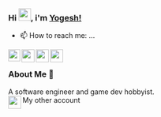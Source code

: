 ### Hi <img src="https://github.com/TheDudeThatCode/TheDudeThatCode/blob/master/Assets/Hi.gif" width="25px">, i'm [Yogesh!](https://yogeshbhardwaj.herokuapp.com/)

- 📫 How to reach me: ...
<a href="https://www.linkedin.com/in/yogesh-bhardwaj-61a005157/">
  <img align="left" width="24px" src="https://cdn.jsdelivr.net/npm/simple-icons@v3/icons/linkedin.svg"  />
</a>
<a href="https://twitter.com/impirios">
  <img align="left" width="26px" src="https://cdn.jsdelivr.net/npm/simple-icons@v3/icons/twitter.svg" />
</a>
<a href="mailto:yb2112001@gmail.com">
  <img align="left" width="26px" src="https://cdn.jsdelivr.net/npm/simple-icons@v3/icons/gmail.svg" />
</a>
<a href="https://stackoverflow.com/users/10478788/impirios">
  <img align="left" width="26px" src="https://cdn.jsdelivr.net/npm/simple-icons@3.13.0/icons/stackoverflow.svg" />
</a>

<br />

### About Me 🚀
A software engineer and game dev hobbyist.
<br/>
My other account <a href="https://github.com/yogeshbh21">
  <img align="left" width="26px" src="https://cdn.jsdelivr.net/npm/simple-icons@3.13.0/icons/github.svg" />
</a>

<!--
**impirios/impirios** is a ✨ _special_ ✨ repository because its `README.md` (this file) appears on your GitHub profile.

Here are some ideas to get you started:

- 🔭 I’m currently working on ...
- 🌱 I’m currently learning ...
- 👯 I’m looking to collaborate on ...
- 🤔 I’m looking for help with ...
- 💬 Ask me about ...
- 📫 How to reach me: ...
- 😄 Pronouns: ...
- ⚡ Fun fact: ...
-->
